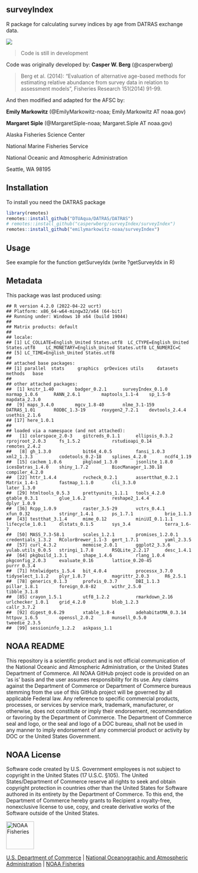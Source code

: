 <!-- README.md is generated from README.Rmd. Please edit that file -->

## surveyIndex

R package for calculating survey indices by age from DATRAS exchange
data.

[![](https://img.shields.io/github/last-commit/EmilyMarkowitz-NOAA/surveyIndex.svg)](https://github.com/EmilyMarkowitz-NOAA/surveyIndex/commits/main)

> Code is still in development

Code was originally developed by: **Casper W. Berg** (@casperwberg)

> Berg et al. (2014): “Evaluation of alternative age-based methods for
> estimating relative abundance from survey data in relation to
> assessment models”, Fisheries Research 151(2014) 91-99.

And then modified and adapted for the AFSC by:

**Emily Markowitz** (@EmilyMarkowitz-noaa; Emily.Markowitz AT noaa.gov)

**Margaret Siple** (@MargaretSiple-noaa; Margaret.Siple AT noaa.gov)

Alaska Fisheries Science Center

National Marine Fisheries Service

National Oceanic and Atmospheric Administration

Seattle, WA 98195

## Installation

To install you need the DATRAS package

``` r
library(remotes)
remotes::install_github("DTUAqua/DATRAS/DATRAS")
# remotes::install_github("casperwberg/surveyIndex/surveyIndex")
remotes::install_github("emilymarkowitz-noaa/surveyIndex")
```

## Usage

See example for the function getSurveyIdx (write ?getSurveyIdx in R)

## Metadata

This package was last produced using:

    ## R version 4.2.0 (2022-04-22 ucrt)
    ## Platform: x86_64-w64-mingw32/x64 (64-bit)
    ## Running under: Windows 10 x64 (build 19044)
    ## 
    ## Matrix products: default
    ## 
    ## locale:
    ## [1] LC_COLLATE=English_United States.utf8  LC_CTYPE=English_United States.utf8    LC_MONETARY=English_United States.utf8 LC_NUMERIC=C                          
    ## [5] LC_TIME=English_United States.utf8    
    ## 
    ## attached base packages:
    ## [1] parallel  stats     graphics  grDevices utils     datasets  methods   base     
    ## 
    ## other attached packages:
    ##  [1] knitr_1.40        badger_0.2.1      surveyIndex_0.1.0 marmap_1.0.6      RANN_2.6.1        maptools_1.1-4    sp_1.5-0          mapdata_2.3.0    
    ##  [9] maps_3.4.0        mgcv_1.8-40       nlme_3.1-159      DATRAS_1.01       RODBC_1.3-19      roxygen2_7.2.1    devtools_2.4.4    usethis_2.1.6    
    ## [17] here_1.0.1       
    ## 
    ## loaded via a namespace (and not attached):
    ##   [1] colorspace_2.0-3    gitcreds_0.1.1      ellipsis_0.3.2      rprojroot_2.0.3     fs_1.5.2            rstudioapi_0.14     remotes_2.4.2      
    ##   [8] gh_1.3.0            bit64_4.0.5         fansi_1.0.3         xml2_1.3.3          codetools_0.2-18    splines_4.2.0       ncdf4_1.19         
    ##  [15] cachem_1.0.6        pkgload_1.3.0       jsonlite_1.8.0      icesDatras_1.4.0    shiny_1.7.2         BiocManager_1.30.18 compiler_4.2.0     
    ##  [22] httr_1.4.4          rvcheck_0.2.1       assertthat_0.2.1    Matrix_1.4-1        fastmap_1.1.0       cli_3.3.0           later_1.3.0        
    ##  [29] htmltools_0.5.3     prettyunits_1.1.1   tools_4.2.0         gtable_0.3.1        glue_1.6.2          reshape2_1.4.4      dplyr_1.0.9        
    ##  [36] Rcpp_1.0.9          raster_3.5-29       vctrs_0.4.1         xfun_0.32           stringr_1.4.1       ps_1.7.1            brio_1.1.3         
    ##  [43] testthat_3.1.4      mime_0.12           miniUI_0.1.1.1      lifecycle_1.0.1     dlstats_0.1.5       sys_3.4             terra_1.6-7        
    ##  [50] MASS_7.3-58.1       scales_1.2.1        promises_1.2.0.1    credentials_1.3.2   RColorBrewer_1.1-3  gert_1.7.1          yaml_2.3.5         
    ##  [57] curl_4.3.2          memoise_2.0.1       ggplot2_3.3.6       yulab.utils_0.0.5   stringi_1.7.8       RSQLite_2.2.17      desc_1.4.1         
    ##  [64] pkgbuild_1.3.1      shape_1.4.6         rlang_1.0.4         pkgconfig_2.0.3     evaluate_0.16       lattice_0.20-45     purrr_0.3.4        
    ##  [71] htmlwidgets_1.5.4   bit_4.0.4           processx_3.7.0      tidyselect_1.1.2    plyr_1.8.7          magrittr_2.0.3      R6_2.5.1           
    ##  [78] generics_0.1.3      profvis_0.3.7       DBI_1.1.3           pillar_1.8.1        foreign_0.8-82      withr_2.5.0         tibble_3.1.8       
    ##  [85] crayon_1.5.1        utf8_1.2.2          rmarkdown_2.16      urlchecker_1.0.1    grid_4.2.0          blob_1.2.3          callr_3.7.2        
    ##  [92] digest_0.6.29       xtable_1.8-4        adehabitatMA_0.3.14 httpuv_1.6.5        openssl_2.0.2       munsell_0.5.0       tweedie_2.3.5      
    ##  [99] sessioninfo_1.2.2   askpass_1.1

## NOAA README

This repository is a scientific product and is not official
communication of the National Oceanic and Atmospheric Administration, or
the United States Department of Commerce. All NOAA GitHub project code
is provided on an ‘as is’ basis and the user assumes responsibility for
its use. Any claims against the Department of Commerce or Department of
Commerce bureaus stemming from the use of this GitHub project will be
governed by all applicable Federal law. Any reference to specific
commercial products, processes, or services by service mark, trademark,
manufacturer, or otherwise, does not constitute or imply their
endorsement, recommendation or favoring by the Department of Commerce.
The Department of Commerce seal and logo, or the seal and logo of a DOC
bureau, shall not be used in any manner to imply endorsement of any
commercial product or activity by DOC or the United States Government.

## NOAA License

Software code created by U.S. Government employees is not subject to
copyright in the United States (17 U.S.C. §105). The United
States/Department of Commerce reserve all rights to seek and obtain
copyright protection in countries other than the United States for
Software authored in its entirety by the Department of Commerce. To this
end, the Department of Commerce hereby grants to Recipient a
royalty-free, nonexclusive license to use, copy, and create derivative
works of the Software outside of the United States.

<img src="https://raw.githubusercontent.com/nmfs-general-modeling-tools/nmfspalette/main/man/figures/noaa-fisheries-rgb-2line-horizontal-small.png" alt="NOAA Fisheries" height="75"/>

[U.S. Department of Commerce](https://www.commerce.gov/) \| [National
Oceanographic and Atmospheric Administration](https://www.noaa.gov) \|
[NOAA Fisheries](https://www.fisheries.noaa.gov/)
